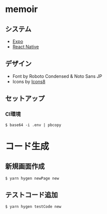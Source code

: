 # memoir

## システム

 - [Expo](https://expo.io/)
 - [React Native](https://reactnative.dev/)

## デザイン
 - Font by Roboto Condensed & Noto Sans JP
 - Icons by [Icons8](https://icons8.jp/)


## セットアップ


### CI環境

```
$ base64 -i .env | pbcopy
```

# コード生成


## 新規画面作成
```
$ yarn hygen newPage new
```

## テストコード追加
```
$ yarn hygen testCode new
```